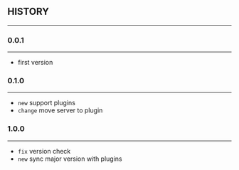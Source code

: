 ## HISTORY
---

### 0.0.1
---
- first version

### 0.1.0
---
- `new` support plugins
- `change` move server to plugin

### 1.0.0
---
- `fix` version check
- `new` sync major version with plugins